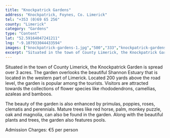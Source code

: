 ```yaml
---
title: "Knockpatrick Gardens"
address: "Knockpatrick, Foynes, Co. Limerick"
tel: "+353 (0)69 65 256"
county: "Limerick"
category: "Gardens"
type: "Content"
lat: "52.59164047241211"
lng: "-9.107933044433594"
images: ["knockpatrick-gardens-1.jpg","500","333","knockpatrick-gardens-2.jpg","500","333","knockpatrick-gardens-3.jpg","180","269"]
excerpt: "Situated in the town of County Limerick, the Knockpatrick Garden is spread over 3 acres. The garden overlooks the beautiful Shannon Estuary that is lo..."
---
```

<p>Situated in the town of County Limerick, the Knockpatrick Garden is spread over 3 acres. The garden overlooks the beautiful Shannon Estuary that is located in the western part of Limerick. Located 200 yards above the road level, the garden is popular among the tourists. Visitors are attracted towards the collections of flower species like rhododendrons, camellias, azaleas and bamboos. </p> 
    <p>The beauty of the garden is also enhanced by primulas, poppies, roses, clematis and perennials. Mature trees like red horse, palm, monkey puzzle, oak and magnolia, can also be found in the garden. Along with the beautiful plants and trees, the garden also features pools. </p>  
    <p>Admission Charges: &euro;5 per person</p>